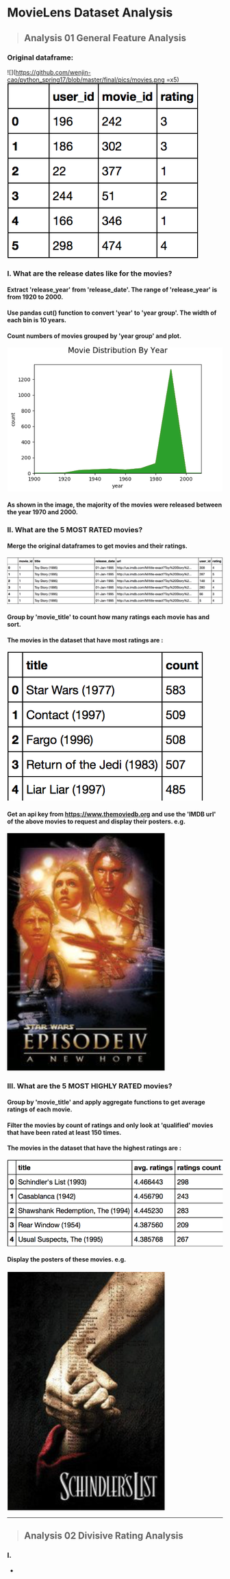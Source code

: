 
# MovieLens Dataset Analysis

> ## Analysis 01 General Feature Analysis

### Original dataframe:
![](https://github.com/wenjin-cao/python_spring17/blob/master/final/pics/movies.png =x5)
![](https://github.com/wenjin-cao/python_spring17/blob/master/final/pics/ratings.png)

###  I. What are the release dates like for the movies?
#### Extract 'release_year' from 'release_date'. The range of 'release_year' is from 1920 to 2000.
#### Use pandas cut() function to convert 'year' to 'year group'. The width of each bin is 10 years.
#### Count numbers of movies grouped by 'year group' and plot.
![alt text](https://github.com/wenjin-cao/python_spring17/blob/master/final/pics/01MovieDistributionByYear.png)
#### As shown in the image, the majority of the movies were released between the year 1970 and 2000. 

###  II. What are the 5 MOST RATED movies?
#### Merge the original dataframes to get movies and their ratings.
![alt text](https://github.com/wenjin-cao/python_spring17/blob/master/final/pics/moviesRated.png)
#### Group by 'movie_title' to count how many ratings each movie has and sort.
#### The movies in the dataset that have most ratings are : 
![alt text](https://github.com/wenjin-cao/python_spring17/blob/master/final/pics/01mostRated.png)
#### Get an api key from https://www.themoviedb.org and use the 'IMDB url' of the above movies to request and display their posters. e.g.
![alt text](https://github.com/wenjin-cao/python_spring17/blob/master/final/pics/01poster1.png)

### III. What are the 5 MOST HIGHLY RATED movies?
#### Group by 'movie_title' and apply aggregate functions to get average ratings of each movie.
#### Filter the movies by count of ratings and only look at 'qualified' movies that have been rated at least 150 times.
#### The movies in the dataset that have the highest ratings are : 
![alt text](https://github.com/wenjin-cao/python_spring17/blob/master/final/pics/01highlyRated.png)
#### Display the posters of these movies. e.g.
![alt text](https://github.com/wenjin-cao/python_spring17/blob/master/final/pics/01poster2.png)

---

> ## Analysis 02 Divisive Rating Analysis

### I.


- 
